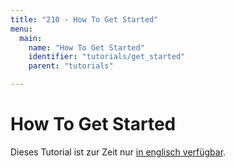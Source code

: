 ```yaml
---
title: "210 - How To Get Started"
menu:
  main:
    name: "How To Get Started"
    identifier: "tutorials/get_started"
    parent: "tutorials"

---
```


# How To Get Started

Dieses Tutorial ist zur Zeit nur [in englisch verfügbar](/en/tutorials/get_started/).
